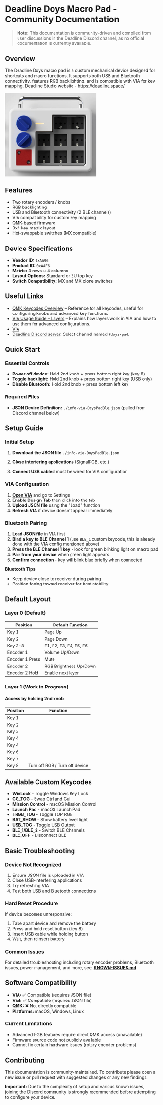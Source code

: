 # Deadline Doys Macro Pad - Community Documentation

> **Note:** This documentation is community-driven and compiled from user discussions in the Deadline Discord channel, as no official documentation is currently available.

## Overview

The Deadline Doys macro pad is a custom mechanical device designed for shortcuts and macro functions. It supports both USB and Bluetooth connectivity, features RGB backlighting, and is compatible with VIA for key mapping. Deadline Studio website - <https://deadline.space/>

<img src="./images/doys-e-white.jpg" alt="Image of macro pad without keys" width="300">

## Features

- Two rotary encoders / knobs
- RGB backlighting
- USB and Bluetooth connectivity (2 BLE channels)
- VIA compatibility for custom key mapping
- QMK-based firmware
- 3x4 key matrix layout
- Hot-swappable switches (MX compatible)

## Device Specifications

- **Vendor ID:** `0xAA96`
- **Product ID:** `0xAAF6`
- **Matrix:** 3 rows × 4 columns
- **Layout Options:** Standard or 2U top key
- **Switch Compatibility:** MX and MX clone switches

## Useful Links

- [QMK Keycodes Overview](https://docs.qmk.fm/keycodes) – Reference for all keycodes, useful for configuring knobs and advanced key functions.
- [VIA Usage Guide – Layers](https://docs.keeb.io/via#layersfn) – Explains how layers work in VIA and how to use them for advanced configurations.
- [VIA](https://usevia.app/)
- [Deadline Discord server](https://discord.com/channels/958628217730777088/1193866802984386620). Select channel named `#doys-pad`.

## Quick Start

### Essential Controls

- **Power off device:** Hold 2nd knob + press bottom right key (key 8)
- **Toggle backlight:** Hold 2nd knob + press bottom right key (USB only)
- **Disable Bluetooth:** Hold 2nd knob + press bottom left key

### Required Files

- **JSON Device Definition:** `./info-via-DoysPadBle.json` (pulled from Discord channel below)

## Setup Guide

### Initial Setup

1. **Download the JSON file** `./info-via-DoysPadBle.json`

2. **Close interfering applications** (SignalRGB, etc.)
3. **Connect USB cabled** must be wired for VIA configuration

### VIA Configuration

1. **[Open VIA](https://usevia.app/)** and go to Settings
2. **Enable Design Tab** then click into the tab
3. **Upload JSON file** using the "Load" function
4. **Refresh VIA** if device doesn't appear immediately

### Bluetooth Pairing

1. **Load JSON file** in VIA first
2. **Bind a key to BLE Channel 1** (use `BLE_1` custom keycode, this is already done with the VIA config mentioned above)
3. **Press the BLE Channel 1 key** - look for green blinking light on macro pad
4. **Pair from your device** when green light appears
5. **Confirm connection** - key will blink blue briefly when connected

**Bluetooth Tips:**

- Keep device close to receiver during pairing
- Position facing toward receiver for best stability

## Default Layout

### Layer 0 (Default)

| Position        | Default Function       |
| --------------- | ---------------------- |
| Key 1           | Page Up                |
| Key 2           | Page Down              |
| Key 3-8         | F1, F2, F3, F4, F5, F6 |
| Encoder 1       | Volume Up/Down         |
| Encoder 1 Press | Mute                   |
| Encoder 2       | RGB Brightness Up/Down |
| Encoder 2 Hold  | Enable next layer      |

### Layer 1 (Work in Progress)

#### Access by holding 2nd knob

| Position | Function                       |
| -------- | ------------------------------ |
| Key 1    |                                |
| Key 2    |                                |
| Key 3    |                                |
| Key 4    |                                |
| Key 4    |                                |
| Key 6    |                                |
| Key 7    |                                |
| Key 8    | Turn off RGB / Turn off device |

## Available Custom Keycodes

- **WinLock** - Toggle Windows Key Lock
- **CG_TOG** - Swap Ctrl and Gui
- **Mission Control** - macOS Mission Control
- **Launch Pad** - macOS Launch Pad
- **TRGB_TOG** - Toggle TOP RGB
- **BAT_SHOW** - Show battery level light
- **USB_TOG** - Toggle USB Output
- **BLE_1/BLE_2** - Switch BLE Channels
- **BLE_OFF** - Disconnect BLE

## Basic Troubleshooting

### Device Not Recognized

1. Ensure JSON file is uploaded in VIA
2. Close USB-interfering applications
3. Try refreshing VIA
4. Test both USB and Bluetooth connections

### Hard Reset Procedure

If device becomes unresponsive:

1. Take apart device and remove the battery
2. Press and hold reset button (key 8)
3. Insert USB cable while holding button
4. Wait, then reinsert battery

### Common Issues

For detailed troubleshooting including rotary encoder problems, Bluetooth issues, power management, and more, see: **[KNOWN-ISSUES.md](KNOWN-ISSUES.md)**

## Software Compatibility

- **VIA:** ✅ Compatible (requires JSON file)
- **Vial:** ✅ Compatible (requires JSON file)
- **QMK:** ❌ Not directly compatible
- **Platforms:** macOS, Windows, Linux

### Current Limitations

- Advanced RGB features require direct QMK access (unavailable)
- Firmware source code not publicly available
- Cannot fix certain hardware issues (rotary encoder problems)

## Contributing

This documentation is community-maintained. To contribute please open a new issue or pull request with suggested changes or any new findings.

**Important:** Due to the complexity of setup and various known issues, joining the Discord community is strongly recommended before attempting to configure your device.
